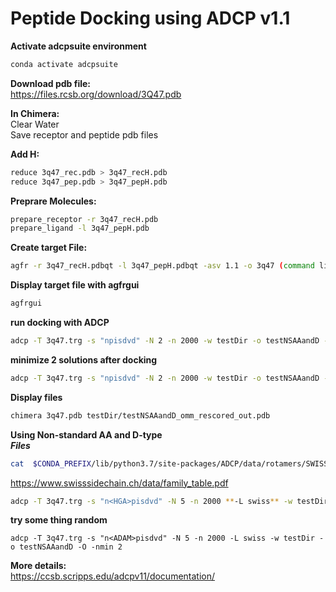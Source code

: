 Peptide Docking using ADCP v1.1
===============================

**Activate adcpsuite environment**  
```sh
conda activate adcpsuite  
```
  
**Download pdb file:**  
https://files.rcsb.org/download/3Q47.pdb  
  
**In Chimera:**  
Clear Water   
Save receptor and peptide pdb files  
  
**Add H:**  
```sh
reduce 3q47_rec.pdb > 3q47_recH.pdb  
reduce 3q47_pep.pdb > 3q47_pepH.pdb  
```
  
**Preprare Molecules:**  
```sh
prepare_receptor -r 3q47_recH.pdb  
prepare_ligand -l 3q47_pepH.pdb
```
  
**Create target File:**  
```sh
agfr -r 3q47_recH.pdbqt -l 3q47_pepH.pdbqt -asv 1.1 -o 3q47 (command line)
```
  
**Display target file with agfrgui**    
```sh
agfrgui
```
  
**run docking with ADCP**  
```sh
adcp -T 3q47.trg -s "npisdvd" -N 2 -n 2000 -w testDir -o testNSAAandD -O
```
  
**minimize 2 solutions after docking**  
```sh
adcp -T 3q47.trg -s "npisdvd" -N 2 -n 2000 -w testDir -o testNSAAandD -O
```
    
**Display files**  
```sh
chimera 3q47.pdb testDir/testNSAAandD_omm_rescored_out.pdb
```
  
**Using Non-standard AA and D-type**  
***Files***  
```sh
cat  $CONDA_PREFIX/lib/python3.7/site-packages/ADCP/data/rotamers/SWISS_ROTAMER_LIST.dat
```
https://www.swisssidechain.ch/data/family_table.pdf  

```sh
adcp -T 3q47.trg -s "n<HGA>pisdvd" -N 5 -n 2000 **-L swiss** -w testDir -o testNSAAandD -O -nmin 2
```
   
**try some thing random**  
```
adcp -T 3q47.trg -s "n<ADAM>pisdvd" -N 5 -n 2000 -L swiss -w testDir -o testNSAAandD -O -nmin 2
```
  
**More details:**  
https://ccsb.scripps.edu/adcpv11/documentation/  
